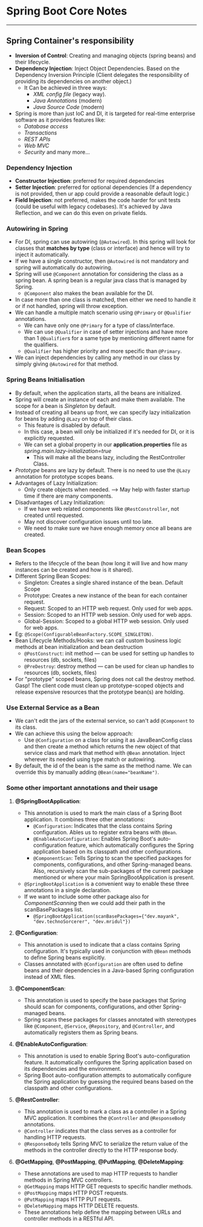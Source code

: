 # Spring Boot Core Notes

----

## Spring Container's responsibility
- **Inversion of Control**: Creating and managing objects (spring beans) and their lifecycle. 
- **Dependency Injection**: Inject Object Dependencies. Based on the Dependency Inversion Principle (Client delegates the responsibility of providing its dependencies on another object.)
  - It Can be achieved in three ways:
    - _XML config file_ (legacy way).
    - _Java Annotations_ (modern)
    - _Java Source Code_ (modern)
- Spring is more than just IoC and DI, it is targeted for real-time enterprise software as it provides features like:
  - _Database access_
  - _Transactions_
  - _REST APIs_
  - _Web MVC_
  - _Security_ and many more...


### Dependency Injection
- **Constructor Injection**: preferred for required dependencies
- **Setter Injection**: preferred for optional dependencies (If a dependency is not provided, then ur app could provide a reasonable default logic.)
- **Field Injection**: not preferred, makes the code harder for unit tests (could be useful with legacy codebases). It's achieved by Java Reflection, and we can do this even on private fields.


### Autowiring in Spring
- For DI, spring can use autowiring (`@Autowired`). In this spring will look for classes that **matches by type** (class or interface) and hence will try to inject it automatically.
- If we have a single constructor, then `@Autowired` is not mandatory and spring will automatically do autowiring.
- Spring will use `@Component` annotation for considering the class as a spring bean. A spring bean is a regular java class that is managed by Spring. 
  - `@Component` also makes the bean available for the DI.
- In case more than one class is matched, then either we need to handle it or if not handled, spring will throw exception.
- We can handle a multiple match scenario using `@Primary` or `@Qualifier` annotations. 
  - We can have only one `@Primary` for a type of class/interface.
  - We can use `@Qualifier` in case of setter injections and have more than 1 `@Qualifier`s for a same type by mentioning different name for the qualifiers.
  - `@Qualifier` has higher priority and more specific than `@Primary`.
- We can inject dependencies by calling any method in our class by simply giving `@Autowired` for that method.


### Spring Beans Initialisation
- By default, when the application starts, all the beans are initialized.
- Spring will create an instance of each and make them available. The scope for a bean is _Singleton_ by default.
- Instead of creating all beans up front, we can specify lazy initialization for beans by adding `@Lazy` on top of their class.
  - This feature is disabled by default.
  - In this case, a bean will only be initialized if it's needed for DI, or it is explicitly requested.
  - We can set a global property in our **application.properties** file as _spring.main.lazy-initialization=true_
    - This will make all the beans lazy, including the RestController Class.
- _Prototype_ beans are lazy by default. There is no need to use the `@Lazy` annotation for prototype scopes beans.
- Advantages of Lazy Initialization:
  - Only create objects when needed. --> May help with faster startup time if there are many components.
- Disadvantages of Lazy Initialization:
  - If we have web related components like `@RestConstroller`, not created until requested.
  - May not discover configuration issues until too late.
  - We need to make sure we have enough memory once all beans are created.


### Bean Scopes
- Refers to the lifecycle of the bean (how long it will live and how many instances can be created and how is it shared).
- Different Spring Bean Scopes:
    - Singleton: Creates a single shared instance of the bean. Default Scope
    - Prototype: Creates a new instance of the bean for each container request.
    - Request: Scoped to an HTTP web request. Only used for web apps.
    - Session: Scoped to an HTTP web session. Only used for web apps.
    - Global-Session: Scoped to a global HTTP web session. Only used for web apps.
- Eg: `@Scope(ConfigurableBeanFactory.SCOPE_SINGLETON)`.
- Bean Lifecycle Methods/Hooks: we can call custom business logic methods at bean initialization and bean destruction
  - `@PostConstruct`: init method — can be used for setting up handles to resources (db, sockets, files)
  - `@PreDestroy`: destroy method — can be used for clean up handles to resources (db, sockets, files)
- For "prototype" scoped beans, Spring does not call the destroy method. Gasp! The client code must clean up prototype-scoped objects and release expensive resources that the prototype bean(s) are holding.


### Use External Service as a Bean
- We can't edit the jars of the external service, so can't add `@Component` to its class.
- We can achieve this using the below approach:
  - Use `@Configuration` on a class for using it as JavaBeanConfig class and then create a method which returns the new object of that service class and mark that method with `@Bean` annotation. Inject wherever its needed using type match or autowiring.
- By default, the id of the bean is the same as the method name. We can override this by manually adding `@Bean(name="beanName")`.

### Some other important annotations and their usage
1. **@SpringBootApplication**:
    - This annotation is used to mark the main class of a Spring Boot application. It combines three other annotations:
        - `@Configuration`: Indicates that the class contains Spring configuration. Ables us to register extra beans with `@Bean`.
        - `@EnableAutoConfiguration`: Enables Spring Boot's auto-configuration feature, which automatically configures the Spring application based on its classpath and other configurations.
        - `@ComponentScan`: Tells Spring to scan the specified packages for components, configurations, and other Spring-managed beans. Also, recursively scan the sub-packages of the current package mentioned or where your main SpringBootApplication is present.
    - `@SpringBootApplication` is a convenient way to enable these three annotations in a single declaration.
    - If we want to include some other package also for _ComponentScanning_ then we could add their path in the scanBasePackages list.
      - `@SpringBootApplication(scanBasePackages={"dev.mayank", "dev.technoSorcerer", "dev.mridul"})`

2. **@Configuration**:
    - This annotation is used to indicate that a class contains Spring configuration. It's typically used in conjunction with `@Bean` methods to define Spring beans explicitly.
    - Classes annotated with `@Configuration` are often used to define beans and their dependencies in a Java-based Spring configuration instead of XML files.

3. **@ComponentScan**:
    - This annotation is used to specify the base packages that Spring should scan for components, configurations, and other Spring-managed beans.
    - Spring scans these packages for classes annotated with stereotypes like `@Component`, `@Service`, `@Repository`, and `@Controller`, and automatically registers them as Spring beans.

4. **@EnableAutoConfiguration**:
      - This annotation is used to enable Spring Boot's auto-configuration feature. It automatically configures the Spring application based on its dependencies and the environment.
      - Spring Boot auto-configuration attempts to automatically configure the Spring application by guessing the required beans based on the classpath and other configurations.

5. **@RestController**:
     - This annotation is used to mark a class as a controller in a Spring MVC application. It combines the `@Controller` and `@ResponseBody` annotations.
     - `@Controller` indicates that the class serves as a controller for handling HTTP requests.
     - `@ResponseBody` tells Spring MVC to serialize the return value of the methods in the controller directly to the HTTP response body.

6. **@GetMapping**, **@PostMapping**, **@PutMapping**, **@DeleteMapping**:
     - These annotations are used to map HTTP requests to handler methods in Spring MVC controllers.
     - `@GetMapping` maps HTTP GET requests to specific handler methods.
     - `@PostMapping` maps HTTP POST requests.
     - `@PutMapping` maps HTTP PUT requests.
     - `@DeleteMapping` maps HTTP DELETE requests.
     - These annotations help define the mapping between URLs and controller methods in a RESTful API.